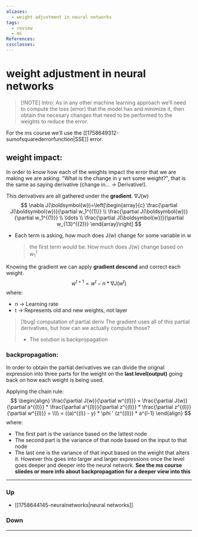 ```yaml
---
aliases:
  - weight adjustment in neural networks
tags:
  - review
  - ms
References:
cssclasses:
---
```

# weight adjustment in neural networks
> [!NOTE] Intro: 
> As in any other machine learning approach we’ll need to compute the loss (error) that the model has and minimize it, then obtain the necesary changes that need to be performed to the weights to reduce the error. 

For the ms course we’ll use the [[1758649312-sumofsquarederrorfunction|SSE]] error. 

## weight impact: 
In order to know how each of the weights impact the error that we are making we are asking: "What is the change in y wrt some weight?", that is the same as saying derivative (change in… → Derivative!). 

This derivatives are all gathered under the **gradient**.  $\nabla J(w)$
$$
\nabla J(\boldsymbol{w})=\left[\begin{array}{c}
\frac{\partial J(\boldsymbol{w})}{\partial w_1^{(1)}} \\
\frac{\partial J(\boldsymbol{w})}{\partial w_1^{(1)}} \\
\ldots \\
\frac{\partial J(\boldsymbol{w})}{\partial w_{13}^{(2)}}
\end{array}\right]
$$
- Each term is asking, how much does J(w) change for some variable in w
  > the first term would be: How much does J(w) change based on $w_1^1$
  
Knowing the gradient we can apply **gradient descend** and correct each weight. 
$$
w^{t+1} = w^t - n * \nabla J(w^t)
$$
where:
- n → Learning rate
- t → Represents old and new weights, not layer


> [!bug] computation of partial deriv
> The gradient uses all of this partial derivatives, but how can we actually compute those?
> - The solution is backpropagation

### backpropagation:
In order to obtain the partial derivatives we can divide the orignal expression into three parts for the weight on the **last level(output)** going back on how each weight is being used.

Applying the chain rule:
$$
\begin{align}
\frac{\partial J(w)}{\partial w^{(l)}} =
\frac{\partial J(w)}{\partial a^{(l)}} * 
\frac{\partial a^{(l)}}{\partial z^{(l)}} * 
\frac{\partial z^{(l)}}{\partial w^{(l)}} = \\\\
= ((a)^{(l)} - y) * \phi ' (z^{(l)}) * a^{l-1}
\end{align}
$$
where: 
- The first part is the variance based on the lattest node
- The second part is the variance of that node based on the input to that node
- The last one is the variance of that input based on the weight that alters it.
However this goes into larger and larger expressions once the level goes deeper and deeper into the neural network. 
**See the ms course sliedes or more info about backpropagation for a deeper view into this**
***
### Up
- [[1758644145-neuralnetworks|neural networks]]
### Down
***
